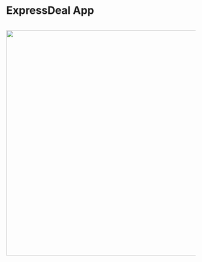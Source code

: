 # ExpressDeal App
<br>

<!-- ![app-demo](https://i.imgur.com/78UNw6x.gif) -->
<img src="https://i.imgur.com/78UNw6x.gif" height="600" style="display: block; margin:auto;">
